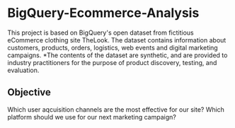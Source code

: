 # BigQuery-Ecommerce-Analysis

This project is based on BigQuery's open dataset from fictitious eCommerce clothing site TheLook. The dataset contains information about customers, products, orders, logistics, web events and digital marketing campaigns. 
*The contents of the dataset are synthetic, and are provided to industry practitioners for the purpose of product discovery, testing, and evaluation.

## Objective

Which user aqcuisition channels are the most effective for our site? Which platform should we use for our next marketing campaign?
